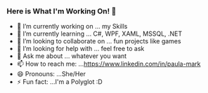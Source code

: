 ### Here is What I'm Working On! 👋


- 🔭 I’m currently working on ... my Skills
- 🌱 I’m currently learning ... C#, WPF, XAML, MSSQL, .NET
- 👯 I’m looking to collaborate on ... fun projects like games
- 🤔 I’m looking for help with ... feel free to ask
- 💬 Ask me about ... whatever you want
- 📫 How to reach me: ...https://www.linkedin.com/in/paula-mark
- 😄 Pronouns: ...She/Her
- ⚡ Fun fact: ...I'm a Polyglot :D

